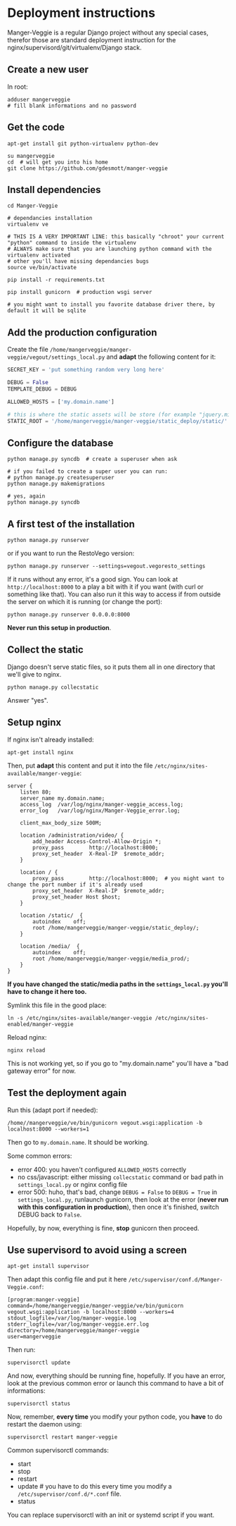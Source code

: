 # Deployment instructions

Manger-Veggie is a regular Django project without any special cases, therefor
those are standard deployment instruction for
the nginx/supervisord/git/virtualenv/Django stack.

## Create a new user

In root:

    adduser mangerveggie
    # fill blank informations and no password

## Get the code

    apt-get install git python-virtualenv python-dev

    su mangerveggie
    cd  # will get you into his home
    git clone https://github.com/gdesmott/manger-veggie

## Install dependencies

    cd Manger-Veggie

    # dependancies installation
    virtualenv ve

    # THIS IS A VERY IMPORTANT LINE: this basically "chroot" your current "python" command to inside the virtualenv
    # ALWAYS make sure that you are launching python command with the virtualenv activated
    # other you'll have missing dependancies bugs
    source ve/bin/activate

    pip install -r requirements.txt

    pip install gunicorn  # production wsgi server

    # you might want to install you favorite database driver there, by default it will be sqlite

## Add the production configuration

Create the file `/home/mangerveggie/manger-veggie/vegout/settings_local.py` and **adapt** the
following content for it:

```python
SECRET_KEY = 'put something random very long here'

DEBUG = False
TEMPLATE_DEBUG = DEBUG

ALLOWED_HOSTS = ['my.domain.name']

# this is where the static assets will be store (for example "jquery.min.js" or css files)
STATIC_ROOT = '/home/mangerveggie/manger-veggie/static_deploy/static/'
```


## Configure the database

    python manage.py syncdb  # create a superuser when ask

    # if you failed to create a super user you can run:
    # python manage.py createsuperuser
    python manage.py makemigrations

    # yes, again
    python manage.py syncdb

## A first test of the installation

    python manage.py runserver

or if you want to run the RestoVego version:

    python manage.py runserver --settings=vegout.vegoresto_settings

If it runs without any error, it's a good sign. You can look at
<code>http://localhost:8000</code> to a play a bit with it if you want (with
curl or something like that). You can also run it this way to access if from
outside the server on which it is running (or change the port):

    python manage.py runserver 0.0.0.0:8000

**Never run this setup in production**.

## Collect the static

Django doesn't serve static files, so it puts them all in one directory that
we'll give to nginx.

    python manage.py collecstatic

Answer "yes".

## Setup nginx

If nginx isn't already installed:

    apt-get install nginx

Then, put **adapt** this content and put it into the file
<code>/etc/nginx/sites-available/manger-veggie</code>:

```
server {
    listen 80;
    server_name my.domain.name;
    access_log  /var/log/nginx/manger-veggie_access.log;
    error_log   /var/log/nginx/Manger-Veggie_error.log;

    client_max_body_size 500M;

    location /administration/video/ {
        add_header Access-Control-Allow-Origin *;
        proxy_pass        http://localhost:8000;
        proxy_set_header  X-Real-IP  $remote_addr;
    }

    location / {
        proxy_pass        http://localhost:8000;  # you might want to change the port number if it's already used
        proxy_set_header  X-Real-IP  $remote_addr;
        proxy_set_header Host $host;
    }

    location /static/  {
        autoindex    off;
        root /home/mangerveggie/manger-veggie/static_deploy/;
    }

    location /media/  {
        autoindex    off;
        root /home/mangerveggie/manger-veggie/media_prod/;
    }
}
```

**If you have changed the static/media paths in the
<code>settings_local.py</code> you'll have to change it here too.**

Symlink this file in the good place:

    ln -s /etc/nginx/sites-available/manger-veggie /etc/nginx/sites-enabled/manger-veggie

Reload nginx:

    nginx reload

This is not working yet, so if you go to "my.domain.name" you'll have a "bad gateway error" for now.

## Test the deployment again

Run this (adapt port if needed):

    /home//mangerveggie/ve/bin/gunicorn vegout.wsgi:application -b localhost:8000 --workers=1

Then go to <code>my.domain.name</code>. It should be working.

Some common errors:

* error 400: you haven't configured <code>ALLOWED_HOSTS</code> correctly
* no css/javascript: either missing <code>collecstatic</code> command or bad path in <code>settings_local.py</code> or nginx config file
* error 500: huho, that's bad, change <code>DEBUG = False</code> to <code>DEBUG = True</code> in `settings_local.py`, runlaunch gunicorn, then look at the error (**never run with this configuration in production**), then once it's finished, switch DEBUG back to <code>False</code>.

Hopefully, by now, everything is fine, **stop** gunicorn then proceed.

## Use supervisord to avoid using a screen

    apt-get install supervisor

Then adapt this config file and put it here <code>/etc/supervisor/conf.d/Manger-Veggie.conf</code>:

```
[program:manger-veggie]
command=/home/mangerveggie/manger-veggie/ve/bin/gunicorn vegout.wsgi:application -b localhost:8000 --workers=4 
stdout_logfile=/var/log/manger-veggie.log
stderr_logfile=/var/log/manger-veggie.err.log
directory=/home/mangerveggie/manger-veggie
user=mangerveggie
```

Then run:

    supervisorctl update

And now, everything should be running fine, hopefully. If you have an error, look at the previous common error or launch this command to have a bit of informations:

    supervisorctl status

Now, remember, **every time** you modify your python code, you **have** to do restart the daemon using:

    supervisorctl restart manger-veggie

Common supervisorctl commands:

* start <projects names>
* stop <projects names>
* restart <projects names>
* update  # you have to do this every time you modify a <code>/etc/supervisor/conf.d/*.conf</code> file.
* status

You can replace supervisorctl with an init or systemd script if you want.
